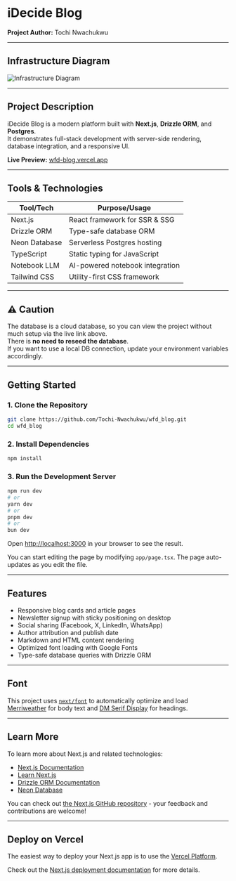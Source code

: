 # iDecide Blog

**Project Author:** Tochi Nwachukwu

---

## Infrastructure Diagram

![Infrastructure Diagram](https://res.cloudinary.com/dbpoqqa9i/image/upload/fl_preserve_transparency/v1755725208/Screenshot_2025-08-20_at_10.26.28_PM_zcgxzi.jpg?_s=public-apps)

---

## Project Description

iDecide Blog is a modern platform built with **Next.js**, **Drizzle ORM**, and **Postgres**.  
It demonstrates full-stack development with server-side rendering, database integration, and a responsive UI.

**Live Preview:** [wfd-blog.vercel.app](https://wfd-blog.vercel.app)

---

## Tools & Technologies

| Tool/Tech         | Purpose/Usage                          |
|-------------------|----------------------------------------|
| Next.js           | React framework for SSR & SSG          |
| Drizzle ORM       | Type-safe database ORM                 |
| Neon Database     | Serverless Postgres hosting            |
| TypeScript        | Static typing for JavaScript           |
| Notebook LLM      | AI-powered notebook integration        |
| Tailwind CSS      | Utility-first CSS framework            |

---

## ⚠️ Caution

The database is a cloud database, so you can view the project without much setup via the live link above.  
There is **no need to reseed the database**.  
If you want to use a local DB connection, update your environment variables accordingly.

---

## Getting Started

### 1. Clone the Repository

```bash
git clone https://github.com/Tochi-Nwachukwu/wfd_blog.git
cd wfd_blog
```

### 2. Install Dependencies

```bash
npm install
```

### 3. Run the Development Server

```bash
npm run dev
# or
yarn dev
# or
pnpm dev
# or
bun dev
```

Open [http://localhost:3000](http://localhost:3000) in your browser to see the result.

You can start editing the page by modifying `app/page.tsx`. The page auto-updates as you edit the file.

---

## Features

- Responsive blog cards and article pages
- Newsletter signup with sticky positioning on desktop
- Social sharing (Facebook, X, LinkedIn, WhatsApp)
- Author attribution and publish date
- Markdown and HTML content rendering
- Optimized font loading with Google Fonts
- Type-safe database queries with Drizzle ORM

---

## Font

This project uses [`next/font`](https://nextjs.org/docs/app/building-your-application/optimizing/fonts) to automatically optimize and load [Merriweather](https://fonts.google.com/specimen/Merriweather) for body text and [DM Serif Display](https://fonts.google.com/specimen/DM+Serif+Display) for headings.

---

## Learn More

To learn more about Next.js and related technologies:

- [Next.js Documentation](https://nextjs.org/docs)
- [Learn Next.js](https://nextjs.org/learn)
- [Drizzle ORM Documentation](https://orm.drizzle.team/docs)
- [Neon Database](https://neon.tech/)

You can check out [the Next.js GitHub repository](https://github.com/vercel/next.js) - your feedback and contributions are welcome!

---

## Deploy on Vercel

The easiest way to deploy your Next.js app is to use the [Vercel Platform](https://vercel.com/new?utm_medium=default-template&filter=next.js&utm_source=create-next-app&utm_campaign=create-next-app-readme).

Check out the [Next.js deployment documentation](https://nextjs.org/docs/app/building-your-application/deploying) for more details.